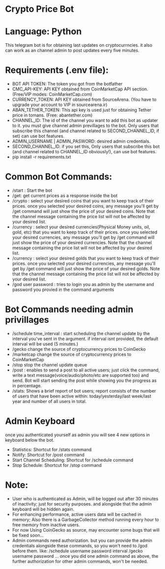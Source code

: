 # Crypto Price Bot
# Language: Python
This telegram bot is for obtaining last updates on cryptocurrncies.
it also can work as an channel admin to post updates every five minutes.

# Requirements (.env file):
* BOT API TOKEN: The token you got from the botfather
* CMC_API-KEY: API KEY obtained from CoinMarketCap API section. (Free/VIP modes: CoinMarketCap.com)
* CURRENCY_TOKEN: API KEY obtained from SourceArena. (You have to upgrade your account to VIP in sourcearena.ir)
* ABAN_TETHER_TOKEN: This api key is used just for obtaining Tether price in tomans. (Free: abantether.com)
* CHANNEL_ID: The id of the channel you want to add this bot as updater to it. you must give channel admin previllages to the bot.
    Only users that subscribe this channel (and channel related to SECOND_CHANNEL_ID, if set) can use bot features.
* ADMIN_USERNAME | ADMIN_PASWORD: desired admin credentials.
* SECOND_CHANNEL_ID: if you set this, Only users that subscribe this bot (and channel related to CHANNEL_ID obviously!), can use bot features.
* pip install -r requirements.txt

# Common Bot Commands:
* /start : Start the bot
* /get: get current prices as a response inside the bot
* /crypto : select your desired coins that you want to keep track of their prices.
    once you selected your desired coins, any message you'll get by
    /get command will just show the price of your desired coins.
    Note that the channel message containing the price list
    will not be affected by your desired list.
* /currency : select your desired currencies(Physical Money units, oil, gold, etc) that you want to keep track of their prices.
    once you selected your desired currencies, any message you'll get by
    /get command will just show the price of your desired currencies.
    Note that the channel message containing the price list
    will not be affected by your desired list.
* /currency : select your desired golds that you want to keep track of their prices.
    once you selected your desired currencies, any message you'll get by
    /get command will just show the price of your desired golds.
    Note that the channel message containing the price list
    will not be affected by your desired list.
* /god user password : tries to login you as admin by the username
     and password you provied in the command arguments

# Bot Commands needing admin privillages
* /schedule time_interval : start scheduling the channel update
    by the interval you've sent in the argument.
    if interval isnt provided, the default interval will be used (5 minutes.)
* /gecko change the source of cryptocurrency prices to CoinGecko
* /marketcap change the source of cryptocurrency prices to CoinMarketCap
* /stop stop the channel update queue
* /post : enables to send a post to all active users; just click the command, write a text message(voice/audio/photo/etc are supported too)
    and send. Bot will start sending the post while showing you the progress as in percentage.
* /stats: Shows a brief report of bot users; report consists of the number of users that have been active within: today/yesterday/last week/last year
    and number of all users in total.

# Admin Keyboard
once you authenticated yourself as admin you will see 4 new options in keyboard below the bot.
* Statistics: Shortcut for /stats command
* Notify: Shortcut for /post command
* Start Channel Scheduling: Shortcut for /schedule command
* Stop Schedule: Shortcut for /stop command
  
# Note:
* User who is authenticated as Admin, will be logged out after 30 minutes of inactivity; just for security purposes. and alongside that the admin keyboard will be hidden again.
* For enhancing performance, active users data will be cached in memory; Also there is a GarbageCollector method running every hour to free memory from inactive users.
* For now Using CoinGecko as source, may encounter some bugs that will be fixed soon...
* Admin commands need authorization. but you can provide the admin credentials
    alongside these commands, so you won't need to /god before them. like:
/schedule username password interval
/gecko username password
    ...
    once you did one admin command as above, the further authorization
        for other admin commands, won't be needed.
